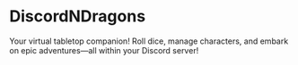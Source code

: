 # DiscordNDragons
Your virtual tabletop companion! Roll dice, manage characters, and embark on epic adventures—all within your Discord server!
